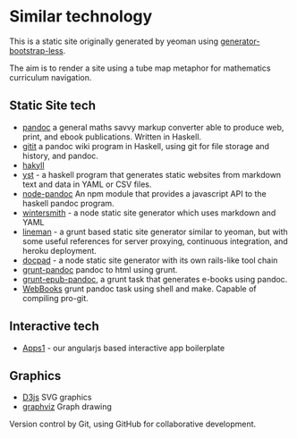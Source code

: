 Similar technology
==================

This is a static site originally generated by yeoman using [generator-bootstrap-less](git://github.com/Thomas-Lebeau/generator-bootstrap-less.git). 

The aim is to render a site using a tube map metaphor for mathematics curriculum navigation.

Static Site tech
----------------

- [pandoc](http://johnmacfarlane.net/pandoc/) a general maths savvy markup converter able to 
  produce web, print, and ebook publications. Written in Haskell.
- [gitit](http://hackage.haskell.org/cgi-bin/hackage-scripts/package/gitit) a pandoc wiki 
  program in Haskell, using git for file storage and history, and pandoc.
- [hakyll](http://jaspervdj.be/hakyll/)
- [yst](http://github.com/jgm/yst) - a haskell program that generates static websites from 
   markdown text and data in YAML or CSV files.
- [node-pandoc](https://github.com/sbisbee/node-pandoc) An npm module that provides a javascript API
  to the haskell pandoc program. 
- [wintersmith](http://wintersmith.io/) - a node static site generator which uses markdown 
   and YAML
- [lineman](https://github.com/testdouble/lineman) - a grunt based static site generator 
  similar to yeoman, but with some useful references for
  server proxying, continuous integration, and heroku deployment.
- [docpad](https://github.com/testdouble/lineman) - a node static site generator with its 
  own rails-like tool chain
- [grunt-pandoc](https://github.com/Dashed/grunt-pandoc) pandoc to html using grunt.
- [grunt-epub-pandoc](https://github.com/sakunyo/grunt-epub-pandoc/blob/master/myepub.epub), a grunt task
  that generates e-books using pandoc.
- [WebBooks](https://github.com/WebBooks/wbb) grunt pandoc task using shell and make. Capable of compiling
  pro-git.


Interactive tech
----------------

- [Apps1](https://github.com/gmp26/Apps1) - our angularjs based interactive app boilerplate

Graphics
--------

- [D3js](http://D3js.org) SVG graphics
- [graphviz](http://www.graphviz.org/) Graph drawing

Version control by Git, using GitHub for collaborative development.